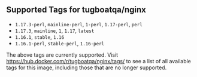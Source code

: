 ## Supported Tags for tugboatqa/nginx

* `1.17.3-perl`, `mainline-perl`, `1-perl`, `1.17-perl`, `perl`
* `1.17.3`, `mainline`, `1`, `1.17`, `latest`
* `1.16.1`, `stable`, `1.16`
* `1.16.1-perl`, `stable-perl`, `1.16-perl`

The above tags are currently supported. Visit https://hub.docker.com/r/tugboatqa/nginx/tags/ to see a list of all available tags for this image, including those that are no longer supported.
